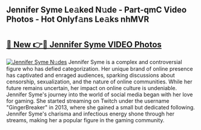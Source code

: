 ## Jennifer Syme Le𝚊ked N𝚞de - Part-qmC Video Photos - Hot Onlyf𝚊ns Le𝚊ks nhMVR

# <h2><a href="http://ac34154.deff.icu/?id=Jennifer+Syme">🔗 New 👉🔴 Jennifer Syme VIDEO Photos</a></h2>

[![Jennifer Syme N𝚞des](https://i.imgur.com/rIISA9y.gif)](http://ac34154.deff.icu/?id=Jennifer+Syme)
Jennifer Syme is a complex and controversial figure who has defied categorization. Her unique brand of online presence has captivated and enraged audiences, sparking discussions about censorship, sexualization, and the nature of online communities. While her future remains uncertain, her impact on online culture is undeniable. Jennifer Syme's journey into the world of social media began with her love for gaming. She started streaming on Twitch under the username "GingerBreaker" in 2013, where she gained a small but dedicated following. Jennifer Syme's charisma and infectious energy shone through her streams, making her a popular figure in the gaming community.
